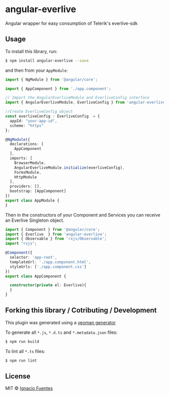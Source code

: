 # angular-everlive

Angular wrapper for easy consumption of Telerik's everlive-sdk


## Usage

To install this library, run:

```bash
$ npm install angular-everlive --save
```

and then from your `AppModule`:

```typescript
import { NgModule } from '@angular/core';

import { AppComponent } from './app.component';

// Import the AngularEverliveModule and EverliveConfig interface
import { AngularEverliveModule, EverliveConfig } from 'angular-everlive';

//Create EverliveConfig object
const everliveConfig : EverliveConfig  = {
  appId: "your-app-id",
  scheme: "https"
};

@NgModule({
  declarations: [
    AppComponent
  ],
  imports: [
    BrowserModule,
    AngularEverliveModule.initialize(everliveConfig),
    FormsModule,
    HttpModule
  ],
  providers: [],
  bootstrap: [AppComponent]
})
export class AppModule {
}
```

Then in the constructors of your Component and Services you can receive an Everlive Singleton object.

```typescript
import { Component } from '@angular/core';
import { Everlive  } from 'angular-everlive';
import { Observable } from 'rxjs/Observable';
import "rxjs";

@Component({
  selector: 'app-root',
  templateUrl: './app.component.html',
  styleUrls: ['./app.component.css']
})
export class AppComponent {

  constructor(private el: Everlive){
  }
}
```

## Forking this library / Cotributing / Development

This plugin was generated using a [yeoman generator](https://github.com/jvandemo/generator-angular2-library)

To generate all `*.js`, `*.d.ts` and `*.metadata.json` files:

```bash
$ npm run build
```

To lint all `*.ts` files:

```bash
$ npm run lint
```

## License

MIT © [Ignacio Fuentes](mailto:ignaciofuentes@outlook.com)
